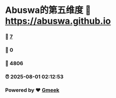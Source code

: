 # Abuswa的第五维度 :link: https://abuswa.github.io 
### :page_facing_up: [7](https://abuswa.github.io/tag.html) 
### :speech_balloon: 0 
### :hibiscus: 4806 
### :alarm_clock: 2025-08-01 02:12:53 
### Powered by :heart: [Gmeek](https://github.com/Meekdai/Gmeek)
